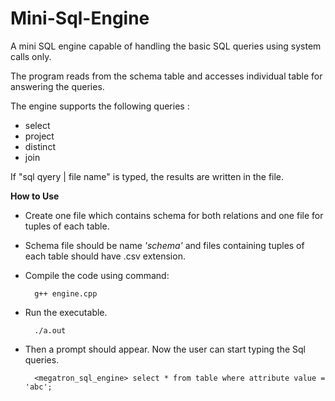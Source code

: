 Mini-Sql-Engine
===============

A mini SQL engine capable of handling the basic SQL queries using system calls only.

The program reads from the schema table and accesses individual table for answering the queries.

The engine supports the following queries :
- select
- project
- distinct
- join

If  "sql qyery | file name"  is typed, the results are written in the file. 

 **How to Use**
- Create one file which contains schema for both relations and one file for tuples of each table.
- Schema file should be name *'schema'* and files containing tuples of each table should have .csv extension.
- Compile the code using command:

		g++ engine.cpp
- Run the executable.
 
		./a.out
- Then a prompt should appear. Now the user can start typing the Sql queries.
 	
		<megatron_sql_engine> select * from table where attribute value = 'abc';

